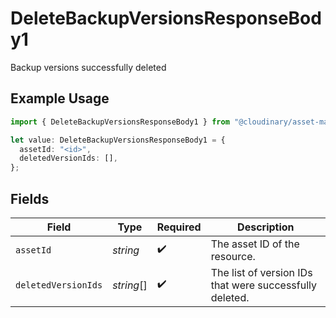 # DeleteBackupVersionsResponseBody1

Backup versions successfully deleted

## Example Usage

```typescript
import { DeleteBackupVersionsResponseBody1 } from "@cloudinary/asset-management/models/operations";

let value: DeleteBackupVersionsResponseBody1 = {
  assetId: "<id>",
  deletedVersionIds: [],
};
```

## Fields

| Field                                                   | Type                                                    | Required                                                | Description                                             |
| ------------------------------------------------------- | ------------------------------------------------------- | ------------------------------------------------------- | ------------------------------------------------------- |
| `assetId`                                               | *string*                                                | :heavy_check_mark:                                      | The asset ID of the resource.                           |
| `deletedVersionIds`                                     | *string*[]                                              | :heavy_check_mark:                                      | The list of version IDs that were successfully deleted. |